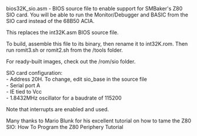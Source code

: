 bios32K_sio.asm - BIOS source file to enable support for SMBaker's Z80 SIO card. You will be able to run the Monitor/Debugger and BASIC from the SIO card instead of the 68B50 ACIA.
<p>
This replaces the int32K.asm BIOS source file.
<p>
To build, assemble this file to its binary, then rename it to int32K.rom. Then run romit3.sh or romit2.sh from the /tools folder.
<p>
For ready-built images, check out the /rom/sio folder.
<p>
SIO card configuration:
<br>
- Address 20H. To change, edit sio_base in the source file
<br>- Serial port A
<br>- IE tied to Vcc
<br>- 1.8432MHz oscillator for a baudrate of 115200
<p>
Note that interrupts are enabled and used.
<p>
Many thanks to Mario Blunk for his excellent tutorial on how to tame the Z80 SIO: How To Program the Z80 Periphery Tutorial

